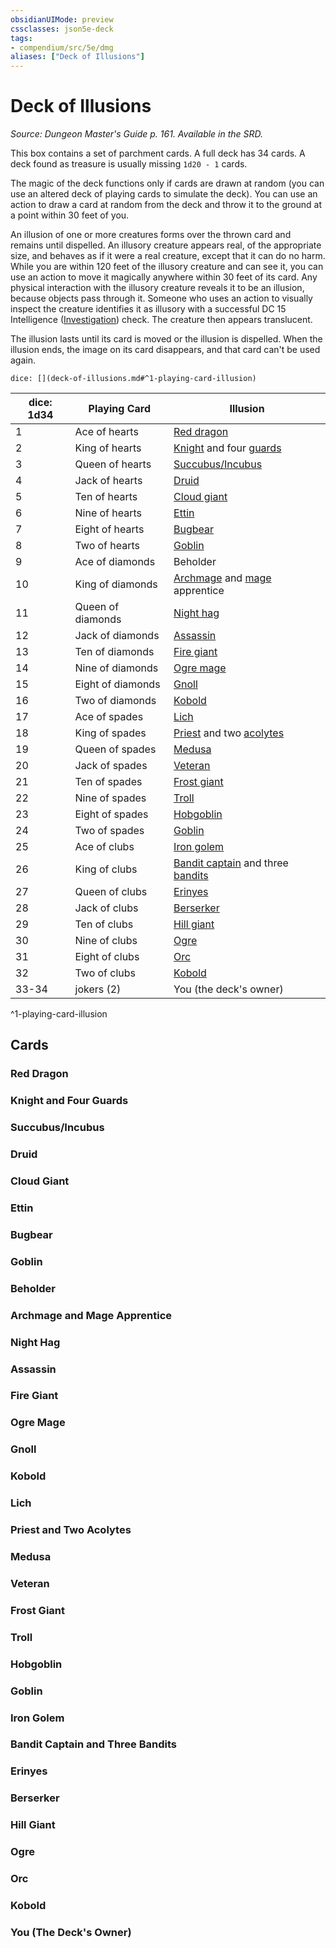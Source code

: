 ```yaml
---
obsidianUIMode: preview
cssclasses: json5e-deck
tags:
- compendium/src/5e/dmg
aliases: ["Deck of Illusions"]
---
```

# Deck of Illusions
*Source: Dungeon Master's Guide p. 161. Available in the SRD.*  

This box contains a set of parchment cards. A full deck has 34 cards. A deck found as treasure is usually missing `1d20 - 1` cards.

The magic of the deck functions only if cards are drawn at random (you can use an altered deck of playing cards to simulate the deck). You can use an action to draw a card at random from the deck and throw it to the ground at a point within 30 feet of you.

An illusion of one or more creatures forms over the thrown card and remains until dispelled. An illusory creature appears real, of the appropriate size, and behaves as if it were a real creature, except that it can do no harm. While you are within 120 feet of the illusory creature and can see it, you can use an action to move it magically anywhere within 30 feet of its card. Any physical interaction with the illusory creature reveals it to be an illusion, because objects pass through it. Someone who uses an action to visually inspect the creature identifies it as illusory with a successful DC 15 Intelligence ([Investigation](rules/skills.md#Investigation)) check. The creature then appears translucent.

The illusion lasts until its card is moved or the illusion is dispelled. When the illusion ends, the image on its card disappears, and that card can't be used again.

`dice: [](deck-of-illusions.md#^1-playing-card-illusion)`

| dice: 1d34 | Playing Card | Illusion |
|------------|--------------|----------|
| 1 | Ace of hearts | [Red dragon](compendium/bestiary/dragon/adult-red-dragon.md) |
| 2 | King of hearts | [Knight](compendium/bestiary/humanoid/knight.md) and four [guards](compendium/bestiary/humanoid/guard.md) |
| 3 | Queen of hearts | [Succubus/Incubus](compendium/bestiary/fiend/succubus.md) |
| 4 | Jack of hearts | [Druid](compendium/bestiary/humanoid/druid.md) |
| 5 | Ten of hearts | [Cloud giant](compendium/bestiary/giant/cloud-giant.md) |
| 6 | Nine of hearts | [Ettin](compendium/bestiary/giant/ettin.md) |
| 7 | Eight of hearts | [Bugbear](compendium/bestiary/humanoid/bugbear.md) |
| 8 | Two of hearts | [Goblin](compendium/bestiary/humanoid/goblin.md) |
| 9 | Ace of diamonds | Beholder |
| 10 | King of diamonds | [Archmage](compendium/bestiary/humanoid/archmage.md) and [mage](compendium/bestiary/humanoid/mage.md) apprentice |
| 11 | Queen of diamonds | [Night hag](compendium/bestiary/fiend/night-hag.md) |
| 12 | Jack of diamonds | [Assassin](compendium/bestiary/humanoid/assassin.md) |
| 13 | Ten of diamonds | [Fire giant](compendium/bestiary/giant/fire-giant.md) |
| 14 | Nine of diamonds | [Ogre mage](compendium/bestiary/giant/oni.md) |
| 15 | Eight of diamonds | [Gnoll](compendium/bestiary/humanoid/gnoll.md) |
| 16 | Two of diamonds | [Kobold](compendium/bestiary/humanoid/kobold.md) |
| 17 | Ace of spades | [Lich](compendium/bestiary/undead/lich.md) |
| 18 | King of spades | [Priest](compendium/bestiary/humanoid/priest.md) and two [acolytes](compendium/bestiary/humanoid/acolyte.md) |
| 19 | Queen of spades | [Medusa](compendium/bestiary/monstrosity/medusa.md) |
| 20 | Jack of spades | [Veteran](compendium/bestiary/humanoid/veteran.md) |
| 21 | Ten of spades | [Frost giant](compendium/bestiary/giant/frost-giant.md) |
| 22 | Nine of spades | [Troll](compendium/bestiary/giant/troll.md) |
| 23 | Eight of spades | [Hobgoblin](compendium/bestiary/humanoid/hobgoblin.md) |
| 24 | Two of spades | [Goblin](compendium/bestiary/humanoid/goblin.md) |
| 25 | Ace of clubs | [Iron golem](compendium/bestiary/construct/iron-golem.md) |
| 26 | King of clubs | [Bandit captain](compendium/bestiary/humanoid/bandit-captain.md) and three [bandits](compendium/bestiary/humanoid/bandit.md) |
| 27 | Queen of clubs | [Erinyes](compendium/bestiary/fiend/erinyes.md) |
| 28 | Jack of clubs | [Berserker](compendium/bestiary/humanoid/berserker.md) |
| 29 | Ten of clubs | [Hill giant](compendium/bestiary/giant/hill-giant.md) |
| 30 | Nine of clubs | [Ogre](compendium/bestiary/giant/ogre.md) |
| 31 | Eight of clubs | [Orc](compendium/bestiary/humanoid/orc.md) |
| 32 | Two of clubs | [Kobold](compendium/bestiary/humanoid/kobold.md) |
| 33-34 | jokers (2) | You (the deck's owner) |
^1-playing-card-illusion

## Cards

### Red Dragon


### Knight and Four Guards


### Succubus/Incubus


### Druid


### Cloud Giant


### Ettin


### Bugbear


### Goblin


### Beholder


### Archmage and Mage Apprentice


### Night Hag


### Assassin


### Fire Giant


### Ogre Mage


### Gnoll


### Kobold


### Lich


### Priest and Two Acolytes


### Medusa


### Veteran


### Frost Giant


### Troll


### Hobgoblin


### Goblin


### Iron Golem


### Bandit Captain and Three Bandits


### Erinyes


### Berserker


### Hill Giant


### Ogre


### Orc


### Kobold


### You (The Deck's Owner)